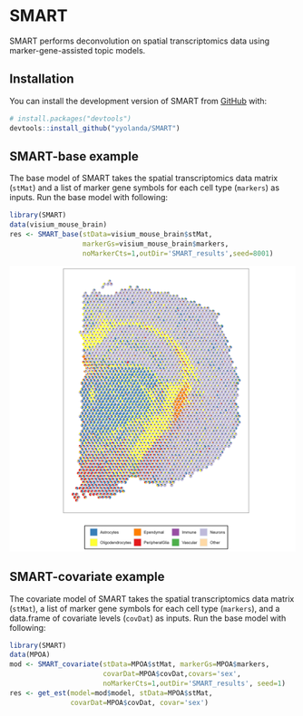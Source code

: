 
<!-- README.md is generated from README.Rmd. Please edit that file -->

# SMART

<!-- badges: start -->
<!-- badges: end -->

SMART performs deconvolution on spatial transcriptomics data using
marker-gene-assisted topic models.

## Installation

You can install the development version of SMART from
[GitHub](https://github.com/) with:

``` r
# install.packages("devtools")
devtools::install_github("yyolanda/SMART")
```

## SMART-base example

The base model of SMART takes the spatial transcriptomics data matrix
(`stMat`) and a list of marker gene symbols for each cell type
(`markers`) as inputs. 
Run the base model with following:

``` r
library(SMART)
data(visium_mouse_brain)
res <- SMART_base(stData=visium_mouse_brain$stMat,
                  markerGs=visium_mouse_brain$markers, 
                  noMarkerCts=1,outDir='SMART_results',seed=8001)
```

![alt text](https://github.com/yyolanda/SMART/blob/main/figures/visium_mousebrain_scatterpie.png?raw=true)

## SMART-covariate example

The covariate model of SMART takes the spatial transcriptomics data matrix
(`stMat`), a list of marker gene symbols for each cell type
(`markers`), and a data.frame of covariate levels (`covDat`) as inputs. 
Run the base model with following:

``` r
library(SMART)
data(MPOA)
mod <- SMART_covariate(stData=MPOA$stMat, markerGs=MPOA$markers,       
                       covarDat=MPOA$covDat,covars='sex',
                       noMarkerCts=1,outDir='SMART_results', seed=1)
res <- get_est(model=mod$model, stData=MPOA$stMat, 
               covarDat=MPOA$covDat, covar='sex')
```


